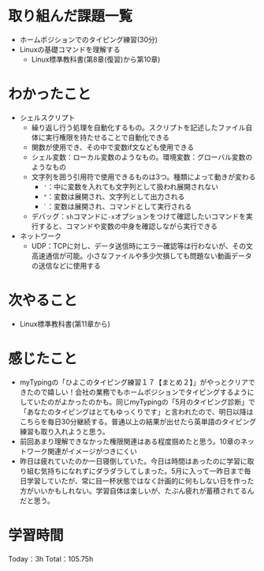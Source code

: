 # 取り組んだ課題一覧
- ホームポジションでのタイピング練習(30分)
- Linuxの基礎コマンドを理解する
	- Linux標準教科書(第8章(復習)から第10章)

# わかったこと
- シェルスクリプト
	- 繰り返し行う処理を自動化するもの。スクリプトを記述したファイル自体に実行権限を持たせることで自動化できる
	- 関数が使用でき、その中で変数if文なども使用できる
	- シェル変数：ローカル変数のようなもの。環境変数：グローバル変数のようなもの
	- 文字列を囲う引用符で使用できるものは3つ。種類によって動きが変わる
		- `'`：中に変数を入れても文字列として扱われ展開されない
		- `"`：変数は展開され、文字列として出力される
		- `` ` ``：変数は展開され、コマンドとして実行される
	- デバッグ：`sh`コマンドに`-x`オプションをつけて確認したいコマンドを実行すると、コマンドや変数の中身を確認しながら実行できる
- ネットワーク
	- UDP：TCPに対し、データ送信時にエラー確認等は行わないが、その文高速通信が可能。小さなファイルや多少欠損しても問題ない動画データの送信などに使用する

# 次やること
- Linux標準教科書(第11章から)

# 感じたこと
- myTypingの「ひよこのタイピング練習１７【まとめ２】」がやっとクリアできたので嬉しい！会社の業務でもホームポジションでタイピングするようにしていたのがよかったのかも。同じmyTypingの「5月のタイピング診断」で「あなたのタイピングはとてもゆっくりです」と言われたので、明日以降はこちらを毎日30分継続する。普通以上の結果が出せたら英単語のタイピング練習も取り入れようと思う。
- 前回あまり理解できなかった権限関連はある程度掴めたと思う。10章のネットワーク関連がイメージがつきにくい
- 昨日は疲れていたのか一日寝倒していた。今日は時間はあったのに学習に取り組む気持ちになれずにダラダラしてしまった。5月に入って一昨日まで毎日学習していたが、常に目一杯状態ではなく計画的に何もしない日を作った方がいいかもしれない。学習自体は楽しいが、たぶん疲れが蓄積されてるんだと思う。

# 学習時間
Today：3h Total：105.75h
